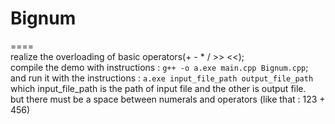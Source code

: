 # Bignum

====<br>
realize the overloading of basic operators(+ - * / >> <<);<br>
compile the demo with instructions : `g++ -o a.exe main.cpp Bignum.cpp`;<br>
and run it with the instructions : `a.exe input_file_path output_file_path` <br>
which input_file_path is the path of input file and the other is output file.<br>
but there must be a space between numerals and operators (like that : 123 + 456)<br>
